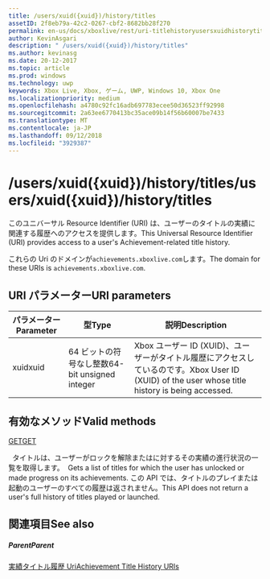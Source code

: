 ```yaml
---
title: /users/xuid({xuid})/history/titles
assetID: 2f8eb79a-42c2-0267-cbf2-8682bb28f270
permalink: en-us/docs/xboxlive/rest/uri-titlehistoryusersxuidhistorytitlesv2.html
author: KevinAsgari
description: " /users/xuid({xuid})/history/titles"
ms.author: kevinasg
ms.date: 20-12-2017
ms.topic: article
ms.prod: windows
ms.technology: uwp
keywords: Xbox Live, Xbox, ゲーム, UWP, Windows 10, Xbox One
ms.localizationpriority: medium
ms.openlocfilehash: a4780c92fc16adb697783ecee50d36523ff92998
ms.sourcegitcommit: 2a63ee6770413bc35ace09b14f56b60007be7433
ms.translationtype: MT
ms.contentlocale: ja-JP
ms.lasthandoff: 09/12/2018
ms.locfileid: "3929387"
---
```

# <a name="usersxuidxuidhistorytitles"></a><span data-ttu-id="6d13d-104">/users/xuid({xuid})/history/titles</span><span class="sxs-lookup"><span data-stu-id="6d13d-104">/users/xuid({xuid})/history/titles</span></span>
 
<span data-ttu-id="6d13d-105">このユニバーサル Resource Identifier (URI) は、ユーザーのタイトルの実績に関連する履歴へのアクセスを提供します。</span><span class="sxs-lookup"><span data-stu-id="6d13d-105">This Universal Resource Identifier (URI) provides access to a user's Achievement-related title history.</span></span>
 
<span data-ttu-id="6d13d-106">これらの Uri のドメインが`achievements.xboxlive.com`します。</span><span class="sxs-lookup"><span data-stu-id="6d13d-106">The domain for these URIs is `achievements.xboxlive.com`.</span></span>
 
<a id="ID4E1"></a>

 
## <a name="uri-parameters"></a><span data-ttu-id="6d13d-107">URI パラメーター</span><span class="sxs-lookup"><span data-stu-id="6d13d-107">URI parameters</span></span>
 
| <span data-ttu-id="6d13d-108">パラメーター</span><span class="sxs-lookup"><span data-stu-id="6d13d-108">Parameter</span></span>| <span data-ttu-id="6d13d-109">型</span><span class="sxs-lookup"><span data-stu-id="6d13d-109">Type</span></span>| <span data-ttu-id="6d13d-110">説明</span><span class="sxs-lookup"><span data-stu-id="6d13d-110">Description</span></span>| 
| --- | --- | --- | 
| <span data-ttu-id="6d13d-111">xuid</span><span class="sxs-lookup"><span data-stu-id="6d13d-111">xuid</span></span>| <span data-ttu-id="6d13d-112">64 ビットの符号なし整数</span><span class="sxs-lookup"><span data-stu-id="6d13d-112">64-bit unsigned integer</span></span>| <span data-ttu-id="6d13d-113">Xbox ユーザー ID (XUID)、ユーザーがタイトル履歴にアクセスしているのです。</span><span class="sxs-lookup"><span data-stu-id="6d13d-113">Xbox User ID (XUID) of the user whose title history is being accessed.</span></span>| 
  
<a id="ID4EAC"></a>

 
## <a name="valid-methods"></a><span data-ttu-id="6d13d-114">有効なメソッド</span><span class="sxs-lookup"><span data-stu-id="6d13d-114">Valid methods</span></span>

[<span data-ttu-id="6d13d-115">GET</span><span class="sxs-lookup"><span data-stu-id="6d13d-115">GET</span></span>](uri-titlehistoryusersxuidhistorytitlesgetv2.md)

<span data-ttu-id="6d13d-116">&nbsp;&nbsp;タイトルは、ユーザーがロックを解除またはに対するその実績の進行状況の一覧を取得します。</span><span class="sxs-lookup"><span data-stu-id="6d13d-116">&nbsp;&nbsp;Gets a list of titles for which the user has unlocked or made progress on its achievements.</span></span> <span data-ttu-id="6d13d-117">この API では、タイトルのプレイまたは起動のユーザーのすべての履歴は返されません。</span><span class="sxs-lookup"><span data-stu-id="6d13d-117">This API does not return a user's full history of titles played or launched.</span></span>
 
<a id="ID4EKC"></a>

 
## <a name="see-also"></a><span data-ttu-id="6d13d-118">関連項目</span><span class="sxs-lookup"><span data-stu-id="6d13d-118">See also</span></span>
 
<a id="ID4EMC"></a>

 
##### <a name="parent"></a><span data-ttu-id="6d13d-119">Parent</span><span class="sxs-lookup"><span data-stu-id="6d13d-119">Parent</span></span> 

[<span data-ttu-id="6d13d-120">実績タイトル履歴 Uri</span><span class="sxs-lookup"><span data-stu-id="6d13d-120">Achievement Title History URIs</span></span>](atoc-reference-titlehistoryv2.md)

   